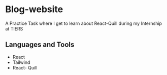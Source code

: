 # Blog-website
A Practice Task where I get to learn about React-Quill during my Internship at TIERS

## Languages and Tools
- React
- Tailwind
- React- Quill